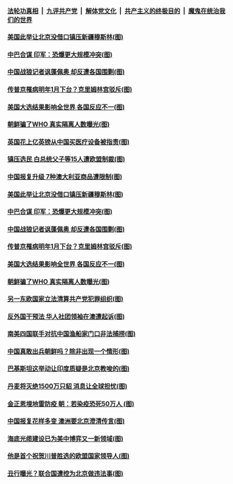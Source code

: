 

####  [法轮功真相](../../../../basic/blob/master/README.md?t=11081902) &nbsp;|&nbsp; [九评共产党](../../../../9ping.md/blob/master/README.md?t=11081902) &nbsp;|&nbsp; [解体党文化](../../../../jtdwh.md/blob/master/README.md?t=11081902)  &nbsp;|&nbsp; [共产主义的终极目的](../../../../gczydzjmd.md/blob/master/README.md?t=11081902) &nbsp;|&nbsp; [魔鬼在统治我们的世界](../../../../mgztzwmdsj.md/blob/master/README.md?t=11081902) 

#### [美国此举让北京没借口镇压新疆穆斯林(图)](../pages/p9/951766.md?t=11081902) 

#### [中巴合谋 印军：恐爆更大规模冲突(图)](../pages/p9/951769.md?t=11081902) 

#### [中国战狼记者讽蓬佩奥 却反遭各国围剿(图)](../pages/p9/951755.md?t=11081902) 

#### [传普京罹病明年1月下台？克里姆林宫驳斥(图)](../pages/p9/951675.md?t=11081902) 

#### [美国大选结果影响全世界 各国反应不一(图)](../pages/p9/951726.md?t=11081902) 

#### [朝鲜骗了WHO 真实隔离人数曝光(图)](../pages/p9/951685.md?t=11081902) 

#### [英国花上亿英镑从中国买医疗设备被指责(图)](../pages/p9/951837.md?t=11081902) 

#### [镇压选民 白总统父子等15人遭欧盟制裁(图)](../pages/p9/951832.md?t=11081902) 

#### [中国报复升级 7种澳大利亚商品遭限制(图)](../pages/p9/951830.md?t=11081902) 

#### [美国此举让北京没借口镇压新疆穆斯林(图)](../pages/p9/951766.md?t=11081902) 

#### [中巴合谋 印军：恐爆更大规模冲突(图)](../pages/p9/951769.md?t=11081902) 

#### [中国战狼记者讽蓬佩奥 却反遭各国围剿(图)](../pages/p9/951755.md?t=11081902) 

#### [传普京罹病明年1月下台？克里姆林宫驳斥(图)](../pages/p9/951675.md?t=11081902) 

#### [美国大选结果影响全世界 各国反应不一(图)](../pages/p9/951726.md?t=11081902) 

#### [朝鲜骗了WHO 真实隔离人数曝光(图)](../pages/p9/951685.md?t=11081902) 

#### [另一东欧国家立法清算共产党犯罪组织(图)](../pages/p9/951719.md?t=11081902) 

#### [反外国干预法 华人社团领袖在澳遭起诉(图)](../pages/p9/951557.md?t=11081902) 

#### [南美四国联手对抗中国渔船家门口非法捕捞(图)](../pages/p9/951628.md?t=11081902) 

#### [中国真敢出兵朝鲜吗？除非出现一个情形(图)](../pages/p9/951624.md?t=11081902) 

#### [巴基斯坦这举动让印度质疑是北京教唆的(图)](../pages/p9/951547.md?t=11081902) 

#### [丹麦将灭绝1500万只貂 消息让全球担忧(图)](../pages/p9/951553.md?t=11081902) 

#### [金正恩埋地雷防疫 朝：若染疫恐死50万人 (图)](../pages/p9/951439.md?t=11081902) 

#### [中国报复花样多变 澳洲要北京澄清传言(图)](../pages/p9/951501.md?t=11081902) 

#### [海底光缆建设已为美中博弈又一新领域(图)](../pages/p9/951499.md?t=11081902) 

#### [他是首个祝贺川普胜选的欧盟国家领导人(图)](../pages/p9/951496.md?t=11081902) 

#### [丑行曝光？联合国遭控为北京做违法事(图)](../pages/p9/951445.md?t=11081902) 

